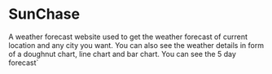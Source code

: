 # SunChase
A weather forecast website used to get the weather forecast of current location and any city you want. You can also see the weather details in form of a doughnut chart, line chart and bar chart. You can see the 5 day forecast`

